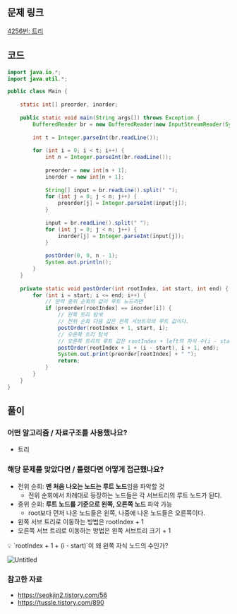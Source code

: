 ## 문제 링크

[4256번: 트리](https://www.acmicpc.net/problem/4256)

## 코드

```java
import java.io.*;
import java.util.*;

public class Main {
    
    static int[] preorder, inorder;
    
    public static void main(String args[]) throws Exception {
        BufferedReader br = new BufferedReader(new InputStreamReader(System.in));
        
        int t = Integer.parseInt(br.readLine());
        
        for (int i = 0; i < t; i++) {
            int n = Integer.parseInt(br.readLine());
            
            preorder = new int[n + 1];
            inorder = new int[n + 1];
            
            String[] input = br.readLine().split(" ");
            for (int j = 0; j < n; j++) {
                preorder[j] = Integer.parseInt(input[j]);
            }
            
            input = br.readLine().split(" ");
            for (int j = 0; j < n; j++) {
                inorder[j] = Integer.parseInt(input[j]);
            }
            
            postOrder(0, 0, n - 1);
            System.out.println();
        }
    }
    
    private static void postOrder(int rootIndex, int start, int end) {
        for (int i = start; i <= end; i++) {
            // 만약 중위 순회의 값이 루트 노드라면
            if (preorder[rootIndex] == inorder[i]) {
                // 왼쪽 트리 탐색
                // 전위 순회 다음 값은 왼쪽 서브트리의 루트 값이다.
                postOrder(rootIndex + 1, start, i);
                // 오른쪽 트리 탐색
                // 오른쪽 트리의 루트 값은 rootIndex + left의 자식 수(i - start + 1)
                postOrder(rootIndex + 1 + (i - start), i + 1, end);
                System.out.print(preorder[rootIndex] + " ");
                return;
            }
        }
    }
}
```

## 풀이

### 어떤 알고리즘 / 자료구조를 사용했나요?

- 트리

### 해당 문제를 맞았다면 / 틀렸다면 어떻게 접근했나요?

- 전위 순회: **맨 처음 나오는 노드는 루트 노드**임을 파악할 것
    - 전위 순회에서 차례대로 등장하는 노드들은 각 서브트리의 루트 노드가 된다.
- 중위 순회: **루트 노드를 기준으로 왼쪽, 오른쪽 노드** 파악 가능
    - root보다 먼저 나온 노드들은 왼쪽, 나중에 나온 노드들은 오른쪽이다.
- 왼쪽 서브 트리로 이동하는 방법은 rootIndex + 1
- 오른쪽 서브 트리로 이동하는 방법은 왼쪽 서브트리 크기 + 1

<aside>
💡 `rootIndex + 1 + (i - start)`이 왜 왼쪽 자식 노드의 수인가?

</aside>

![Untitled](https://prod-files-secure.s3.us-west-2.amazonaws.com/dc805bdb-ff59-4dd2-9416-9b8fa9c8b78f/cf8e2be6-e470-4edc-9b50-684d150c4d28/Untitled.png)

### 참고한 자료

- https://seokjin2.tistory.com/56
- https://tussle.tistory.com/890